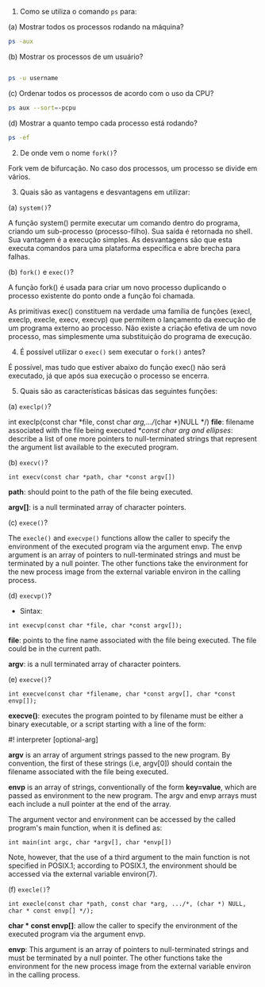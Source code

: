 
1. Como se utiliza o comando `ps` para:

(a) Mostrar todos os processos rodando na máquina?

```bash
ps -aux

```

(b) Mostrar os processos de um usuário?

```bash

ps -u username

```

(c) Ordenar todos os processos de acordo com o uso da CPU?

```bash
ps aux --sort=-pcpu

```

(d) Mostrar a quanto tempo cada processo está rodando?

```bash
ps -ef

```

2. De onde vem o nome `fork()`?

Fork vem de bifurcação. No caso dos processos, um processo se divide em vários.

3. Quais são as vantagens e desvantagens em utilizar:

(a) `system()`?

A função system() permite executar um comando dentro do programa, criando um sub-processo (processo-filho). Sua saída é retornada no shell. Sua vantagem é a execução simples. As desvantagens são que esta executa comandos para uma plataforma específica e abre brecha para falhas.

(b) `fork()` e `exec()`?

A função fork() é usada para criar um novo processo duplicando o processo existente do ponto onde a função foi chamada.

As primitivas exec() constituem na verdade uma família de funções (execl, execlp, execle, execv, execvp) que permitem o lançamento da execução de um programa externo ao processo. Não existe a criação efetiva de um novo processo, mas simplesmente uma substituição do programa de execução.

4. É possível utilizar o `exec()` sem executar o `fork()` antes?

É possível, mas tudo que estiver abaixo do função exec() não será executado, já que após sua execução o processo se encerra.

5. Quais são as características básicas das seguintes funções:

(a) `execlp()`?

int execlp(const char *file, const char *arg,.../*(char *)NULL */)
**file**: filename associated with the file being executed
**const char *arg and ellipses**: describe a list of one more pointers to null-terminated strings that represent the argument list available to the executed program.

(b) `execv()`?

```
int execv(const char *path, char *const argv[])
```
**path**: should point to the path of the file being executed.

**argv[]**: is a null terminated array of character pointers.

(c) `exece()`?

The  `execle()`  and `execvpe()` functions allow the caller to specify the environment of the executed program via the argument envp.  The envp argument is an array of pointers to null-terminated strings and must be terminated  by  a null pointer.  The other functions take the environment for the new process image from the external variable environ in the calling process.


(d) `execvp()`?

- Sintax:

```
int execvp(const char *file, char *const argv[]);
```
**file**: points to the fine name associated with the file being executed. The file could be in the current path.

**argv**: is a null terminated array of character pointers. 


(e) `execve()`?

```
int execve(const char *filename, char *const argv[], char *const envp[]);
```

**execve()**: executes the program pointed to by filename must be either a binary executable, or a script starting with a line of the form:

#! interpreter [optional-arg]

**argv** is an array of argument strings passed to the new program. By convention, the first of these strings (i.e, argv[0]) should contain the filename associated with the file being executed. 

**envp** is an array of strings, conventionally of the form **key=value**, which are passed as environment to the new program. The argv and envp arrays must each include a null pointer at the end of the array.

The argument vector and environment can be accessed by the called  program's main function, when it is defined as:

```
int main(int argc, char *argv[], char *envp[])
```

Note, however, that the use of a third argument to the main function is not specified in POSIX.1; according to POSIX.1, the environment  should be accessed via the external variable environ(7).


(f) `execle()`?

```
int execle(const char *path, const char *arg, .../*, (char *) NULL, char * const envp[] */);
```
**char * const envp[]**: allow the caller to specify the environment of the executed program via the argument envp.

**envp**: This argument is an array of pointers to null-terminated strings and must be terminated by a null pointer. The other functions take the environment for the new process image from the external variable environ in the calling process.

